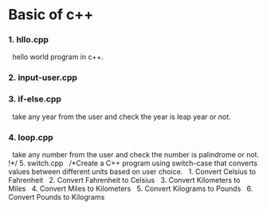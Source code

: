 # Basic of c++
### 1. hllo.cpp
 	hello world program in c++.
### 2. input-user.cpp
### 3. if-else.cpp
 	take any year from the user and check the year is leap year or not.
### 4. loop.cpp
 	take any number from the user and check the number is palindrome or not. !*/
5. switch.cpp
 	/*Create a C++ program using switch-case that converts values between different units based on user choice.
 	1. Convert Celsius to Fahrenheit
 	2. Convert Fahrenheit to Celsius
 	3. Convert Kilometers to Miles
 	4. Convert Miles to Kilometers
 	5. Convert Kilograms to Pounds
 	6. Convert Pounds to Kilograms

